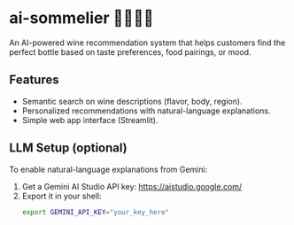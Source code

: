 # ai-sommelier 🤵🏻‍♂️🍷

An AI-powered wine recommendation system that helps customers find the perfect bottle based on taste preferences, food pairings, or mood.

## Features
- Semantic search on wine descriptions (flavor, body, region).
- Personalized recommendations with natural-language explanations.
- Simple web app interface (Streamlit).

## LLM Setup (optional)
To enable natural-language explanations from Gemini:

1. Get a Gemini AI Studio API key: https://aistudio.google.com/
2. Export it in your shell:
   ```bash
   export GEMINI_API_KEY="your_key_here"
    ```
